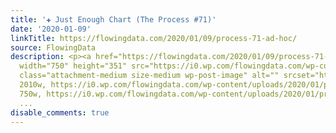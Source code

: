 ```yaml
---
title: '✚ Just Enough Chart (The Process #71)'
date: '2020-01-09'
linkTitle: https://flowingdata.com/2020/01/09/process-71-ad-hoc/
source: FlowingData
description: <p><a href="https://flowingdata.com/2020/01/09/process-71-ad-hoc/"><img
  width="750" height="351" src="https://i0.wp.com/flowingdata.com/wp-content/uploads/2020/01/process-71-featured.png?fit=750%2C351&amp;ssl=1"
  class="attachment-medium size-medium wp-post-image" alt="" srcset="https://i0.wp.com/flowingdata.com/wp-content/uploads/2020/01/process-71-featured.png?w=2010&amp;ssl=1
  2010w, https://i0.wp.com/flowingdata.com/wp-content/uploads/2020/01/process-71-featured.png?resize=750%2C351&amp;ssl=1
  750w, https://i0.wp.com/flowingdata.com/wp-content/uploads/2020/01/process-71-featured.png?resize=10
  ...
disable_comments: true
---
```

<p><a href="https://flowingdata.com/2020/01/09/process-71-ad-hoc/"><img width="750" height="351" src="https://i0.wp.com/flowingdata.com/wp-content/uploads/2020/01/process-71-featured.png?fit=750%2C351&amp;ssl=1" class="attachment-medium size-medium wp-post-image" alt="" srcset="https://i0.wp.com/flowingdata.com/wp-content/uploads/2020/01/process-71-featured.png?w=2010&amp;ssl=1 2010w, https://i0.wp.com/flowingdata.com/wp-content/uploads/2020/01/process-71-featured.png?resize=750%2C351&amp;ssl=1 750w, https://i0.wp.com/flowingdata.com/wp-content/uploads/2020/01/process-71-featured.png?resize=10 ...